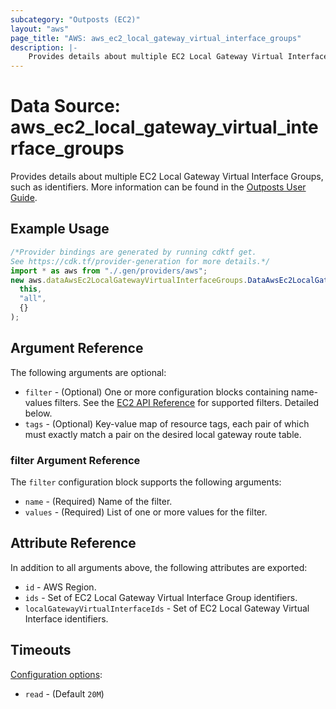 ```yaml
---
subcategory: "Outposts (EC2)"
layout: "aws"
page_title: "AWS: aws_ec2_local_gateway_virtual_interface_groups"
description: |-
    Provides details about multiple EC2 Local Gateway Virtual Interface Groups
---
```


# Data Source: aws\_ec2\_local\_gateway\_virtual\_interface\_groups

Provides details about multiple EC2 Local Gateway Virtual Interface Groups, such as identifiers. More information can be found in the [Outposts User Guide](https://docs.aws.amazon.com/outposts/latest/userguide/outposts-networking-components.html#routing).

## Example Usage

```typescript
/*Provider bindings are generated by running cdktf get.
See https://cdk.tf/provider-generation for more details.*/
import * as aws from "./.gen/providers/aws";
new aws.dataAwsEc2LocalGatewayVirtualInterfaceGroups.DataAwsEc2LocalGatewayVirtualInterfaceGroups(
  this,
  "all",
  {}
);

```

## Argument Reference

The following arguments are optional:

* `filter` - (Optional) One or more configuration blocks containing name-values filters. See the [EC2 API Reference](https://docs.aws.amazon.com/AWSEC2/latest/APIReference/API_DescribeLocalGatewayVirtualInterfaceGroups.html) for supported filters. Detailed below.
* `tags` - (Optional) Key-value map of resource tags, each pair of which must exactly match a pair on the desired local gateway route table.

### filter Argument Reference

The `filter` configuration block supports the following arguments:

* `name` - (Required) Name of the filter.
* `values` - (Required) List of one or more values for the filter.

## Attribute Reference

In addition to all arguments above, the following attributes are exported:

* `id` - AWS Region.
* `ids` - Set of EC2 Local Gateway Virtual Interface Group identifiers.
* `localGatewayVirtualInterfaceIds` - Set of EC2 Local Gateway Virtual Interface identifiers.

## Timeouts

[Configuration options](https://developer.hashicorp.com/terraform/language/resources/syntax#operation-timeouts):

* `read` - (Default `20M`)
